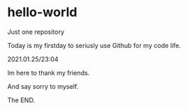 # hello-world
Just one repository

Today is my firstday to seriusly use Github for my code life.

2021.01.25/23:04

Im here to thank my friends.

And say sorry to myself.

The END.
